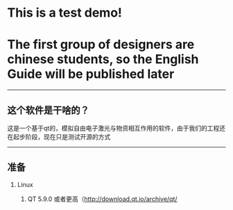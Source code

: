 # This is a test demo!
# The first group of designers are chinese students, so the English Guide will be published later
---
## 这个软件是干啥的？
这是一个基于qt的，模拟自由电子激光与物资相互作用的软件，由于我们的工程还在起步阶段，现在只是测试开源的方式

---

## 准备
1. Linux
   
   1. QT 5.9.0 或者更高（http://download.qt.io/archive/qt/